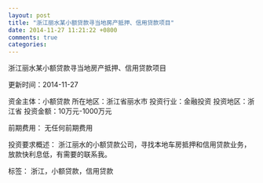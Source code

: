 ```yaml
---
layout: post
title: "浙江丽水某小额贷款寻当地房产抵押、信用贷款项目"
date: 2014-11-27 11:21:22 +0800
comments: true
categories: 
---
```

浙江丽水某小额贷款寻当地房产抵押、信用贷款项目



更新时间：2014-11-27

资金主体：小额贷款
所在地区：浙江省丽水市
投资行业：金融投资
投资地区：浙江省
投资金额：10万元-1000万元

前期费用：
无任何前期费用

投资要求概述：
浙江丽水的小额贷款公司，寻找本地车房抵押和信用贷款业务，放款快利息低，有需要的联系我。

标签：
浙江，小额贷款，信用贷款

